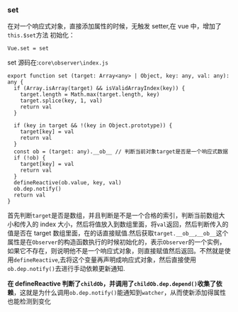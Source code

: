 ### set

在对一个响应式对象，直接添加属性的时候，无触发 setter,在 vue 中，增加了`this.$set`方法
初始化：

```
Vue.set = set
```

set 源码在:`core\observer\index.js`

```
export function set (target: Array<any> | Object, key: any, val: any): any {
  if (Array.isArray(target) && isValidArrayIndex(key)) {
    target.length = Math.max(target.length, key)
    target.splice(key, 1, val)
    return val
  }

  if (key in target && !(key in Object.prototype)) {
    target[key] = val
    return val
  }
  const ob = (target: any).__ob__ // 判断当前对象target是否是一个响应式数据
  if (!ob) {
    target[key] = val
    return val
  }
  defineReactive(ob.value, key, val)
  ob.dep.notify()
  return val
}
```

首先判断`target`是否是数组，并且判断是不是一个合格的索引，判断当前数组大小和传入的 index 大小，然后将值放入到数组里面，将`val`返回，然后判断传入的值是否在 target 数组里面，在的话直接赋值.然后获取`target.__ob__`,`__ob__`这个属性是在`Observer`的构造函数执行的时候初始化的，表示`Observer`的一个实例，如果它不存在，则说明他不是一个响应式对象，则直接赋值然后返回。不然就是使用`defineReactive`,去将这个变量再声明成响应式对象，然后直接使用`ob.dep.notify()`去进行手动依赖更新通知.

**在 defineReactive 判断了`childOb`，并调用了`childOb.dep.depend()`收集了依赖**，这就是为什么调用`ob.dep.notify()`能通知到`watcher`，从而使新添加得属性也能检测到变化
